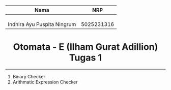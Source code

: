| Nama                      | NRP        |
|:-------------------------:|:----------:|
|                           |            |
|                           |            |
|                           |            |
| Indhira Ayu Puspita Ningrum | 5025231316 |

<div style="text-align: center;">
  <h1>Otomata - E (Ilham Gurat Adillion) Tugas 1</h1>
</div>
  
___

1. Binary Checker
2. Arithmatic Expression Checker

